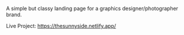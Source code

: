 A simple but classy landing page for a graphics designer/photographer brand.

Live Project: https://thesunnyside.netlify.app/
